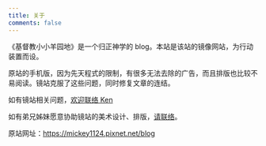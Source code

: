 ```yaml
---
title: 关于
comments: false
---
```


《基督教小小羊园地》是一个归正神学的 blog。本站是该站的镜像网站，为行动装置而设。

原站的手机版，因为先天程式的限制，有很多无法去除的广告，而且排版也比较不易阅读。镜站克服了这些问题，同时修复文章的连结。

如有镜站相关问题，[欢迎联络 Ken](mailto:eiekenhung@gmail.com)

如有弟兄姊妹愿意协助镜站的美术设计、排版，[请联络](mailto:eiekenhung@gmail.com)。

原站网址：https://mickey1124.pixnet.net/blog
